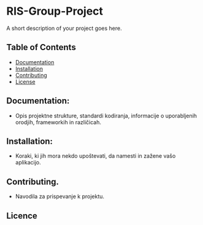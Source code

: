 # RIS-Group-Project
A short description of your project goes here. 

## Table of Contents
- [Documentation](#Documentation)
- [Installation](#Installation)
- [Contributing](#Contributing)
- [License](#License)	

## Documentation: 
- Opis projektne strukture, standardi kodiranja, informacije o uporabljenih orodjih, frameworkih in različicah. 

## Installation: 
- Koraki, ki jih mora nekdo upoštevati, da namesti in zažene vašo aplikacijo. 

## Contributing.
- Navodila za prispevanje k projektu.

## Licence
